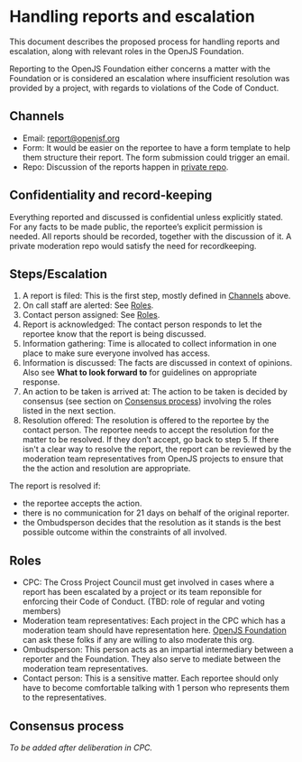 # Handling reports and escalation
This document describes the proposed process for handling reports and escalation, along with relevant roles in the OpenJS Foundation.

Reporting to the OpenJS Foundation either concerns a matter with the Foundation or is considered an escalation where insufficient resolution was provided by a project, with regards to violations of the Code of Conduct.

## Channels
* Email: report@openjsf.org
* Form: It would be easier on the reportee to have a form template to help them structure their report. The form submission could trigger an email.
* Repo: Discussion of the reports happen in [private repo](TBD).
## Confidentiality and record-keeping
Everything reported and discussed is confidential unless explicitly stated. For any facts to be made public, the reportee’s explicit permission is needed. All reports should be recorded, together with the discussion of it. A private moderation repo would satisfy the need for recordkeeping.
## Steps/Escalation
1. A report is filed: This is the first step, mostly defined in [Channels](#Channels) above.
2. On call staff are alerted: See [Roles](#Roles).
3. Contact person assigned: See [Roles](#Roles).
4. Report is acknowledged: The contact person responds to let the reportee know that the report is being discussed.
5. Information gathering: Time is allocated to collect information in one place to make sure everyone involved has access.
6. Information is discussed: The facts are discussed in context of opinions. Also see **What to look forward to** for guidelines on appropriate response.
7. An action to be taken is arrived at: The action to be taken is decided by consensus (see section on [Consensus process](#Consensus-process)) involving the roles listed in the next section.
8. Resolution offered: The resolution is offered to the reportee by the contact person. The reportee needs to accept the resolution for the matter to be resolved. If they don’t accept, go back to step 5. If there isn't a clear way to resolve the report, the report can be reviewed by the moderation team representatives from OpenJS projects to ensure that the the action and resolution are appropriate.

The report is resolved if:
* the reportee accepts the action.
* there is no communication for 21 days on behalf of the original reporter.
* the Ombudsperson decides that the resolution as it stands is the best possible outcome within the constraints of all involved.
## Roles
* CPC: The Cross Project Council must get involved in cases where a report has been escalated by a project or its team reponsible for enforcing their Code of Conduct. (TBD: role of regular and voting members)
* Moderation team representatives: Each project in the CPC which has a moderation team should have representation here. [OpenJS Foundation](https://github.com/openjs-foundation) can ask these folks if any are willing to also moderate this org.
* Ombudsperson: This person acts as an impartial intermediary between a reporter and the Foundation. They also serve to mediate between the moderation team representatives.
* Contact person: This is a sensitive matter. Each reportee should only have to become comfortable talking with 1 person who represents them to the representatives.
## Consensus process
_To be added after deliberation in CPC._